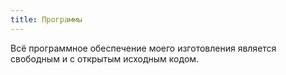 ```yaml
---
title: Программы
---
```


Всё программное обеспечение моего изготовления является свободным и с открытым исходным кодом.